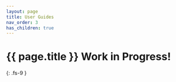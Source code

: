 ```yaml
---
layout: page
title: User Guides
nav_order: 3
has_children: true
---
```

# {{ page.title }} <span class="label label-purple">Work in Progress!</span>
{: .fs-9 }
